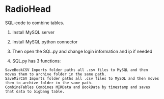 # RadioHead
SQL-code to combine tables.

1. Install MySQL server

2. Install MySQL python connector

3. Then open the SQL.py and change login information and ip if needed

4. SQL.py has 3 functions:
```  Code:
SaveBookCSV Imports folder paths all .csv files to MySQL and then moves them to archive folder in the same path. 
SaveMirCSV Imports folder paths all .csv files to MySQL and then moves them to archive folder in the same path.
CombineTables Combines MIRData and BookData by timestamp and saves that data to bigbang table.
```
 



